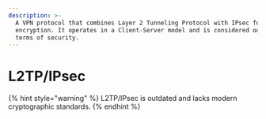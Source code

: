 ```yaml
---
description: >-
  A VPN protocol that combines Layer 2 Tunneling Protocol with IPsec for
  encryption. It operates in a Client-Server model and is considered outdated in
  terms of security.
---
```


# L2TP/IPsec

{% hint style="warning" %}
L2TP/IPsec is outdated and lacks modern cryptographic standards.
{% endhint %}
